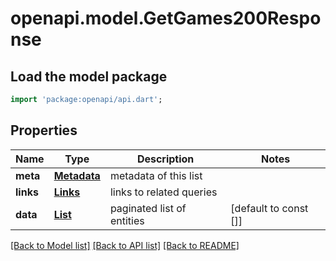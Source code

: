 # openapi.model.GetGames200Response

## Load the model package
```dart
import 'package:openapi/api.dart';
```

## Properties
Name | Type | Description | Notes
------------ | ------------- | ------------- | -------------
**meta** | [**Metadata**](Metadata.md) | metadata of this list | 
**links** | [**Links**](Links.md) | links to related queries | 
**data** | [**List<GamevaultGame>**](GamevaultGame.md) | paginated list of entities | [default to const []]

[[Back to Model list]](../README.md#documentation-for-models) [[Back to API list]](../README.md#documentation-for-api-endpoints) [[Back to README]](../README.md)


